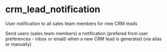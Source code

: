 # crm_lead_notification
User notification to all sales team members for new CRM leads

Send users (sales team members) a notification (prefered from user preferences - inbox or email) when a new CRM lead is generated (via alias or manually)
